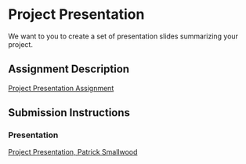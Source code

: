 # Project Presentation
We want to you to create a set of presentation slides summarizing your project.

## Assignment Description
[Project Presentation Assignment](https://education.launchcode.org/liftoff/assignments/project-presentation/)

## Submission Instructions

### Presentation
[Project Presentation, Patrick Smallwood](https://github.com/000pjs/liftoff-assignments/blob/master/P6-Project_Presentation/Liftoff%20Presentation%20--%20PBX.pdf)
